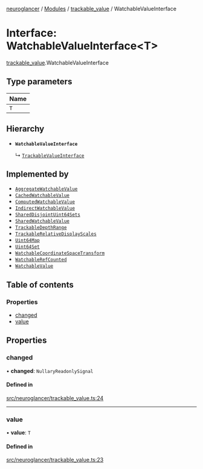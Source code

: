 [neuroglancer](../README.md) / [Modules](../modules.md) / [trackable\_value](../modules/trackable_value.md) / WatchableValueInterface

# Interface: WatchableValueInterface<T\>

[trackable_value](../modules/trackable_value.md).WatchableValueInterface

## Type parameters

| Name |
| :------ |
| `T` |

## Hierarchy

- **`WatchableValueInterface`**

  ↳ [`TrackableValueInterface`](trackable_value.TrackableValueInterface.md)

## Implemented by

- [`AggregateWatchableValue`](../classes/trackable_value.AggregateWatchableValue.md)
- [`CachedWatchableValue`](../classes/trackable_value.CachedWatchableValue.md)
- [`ComputedWatchableValue`](../classes/trackable_value.ComputedWatchableValue.md)
- [`IndirectWatchableValue`](../classes/trackable_value.IndirectWatchableValue.md)
- [`SharedDisjointUint64Sets`](../classes/shared_disjoint_sets.SharedDisjointUint64Sets.md)
- [`SharedWatchableValue`](../classes/shared_watchable_value.SharedWatchableValue.md)
- [`TrackableDepthRange`](../classes/navigation_state.TrackableDepthRange.md)
- [`TrackableRelativeDisplayScales`](../classes/navigation_state.TrackableRelativeDisplayScales.md)
- [`Uint64Map`](../classes/uint64_map.Uint64Map.md)
- [`Uint64Set`](../classes/uint64_set.Uint64Set.md)
- [`WatchableCoordinateSpaceTransform`](../classes/coordinate_transform.WatchableCoordinateSpaceTransform.md)
- [`WatchableRefCounted`](../classes/trackable_value.WatchableRefCounted.md)
- [`WatchableValue`](../classes/trackable_value.WatchableValue.md)

## Table of contents

### Properties

- [changed](trackable_value.WatchableValueInterface.md#changed)
- [value](trackable_value.WatchableValueInterface.md#value)

## Properties

### changed

• **changed**: `NullaryReadonlySignal`

#### Defined in

[src/neuroglancer/trackable_value.ts:24](https://github.com/ActiveBrainAtlas2/neuroglancer/blob/8fef58ad/src/neuroglancer/trackable_value.ts#L24)

___

### value

• **value**: `T`

#### Defined in

[src/neuroglancer/trackable_value.ts:23](https://github.com/ActiveBrainAtlas2/neuroglancer/blob/8fef58ad/src/neuroglancer/trackable_value.ts#L23)
